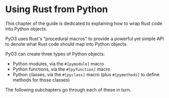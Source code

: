# Using Rust from Python

This chapter of the guide is dedicated to explaining how to wrap Rust code into Python objects.

PyO3 uses Rust's "procedural macros" to provide a powerful yet simple API to denote what Rust code should map into Python objects.

PyO3 can create three types of Python objects:

- Python modules, via the `#[pymodule]` macro
- Python functions, via the `#[pyfunction]` macro
- Python classes, via the `#[pyclass]` macro (plus `#[pymethods]` to define methods for those classes)

The following subchapters go through each of these in turn.
